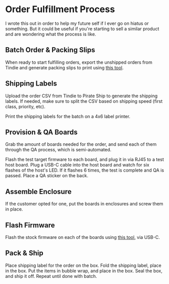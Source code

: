 # Order Fulfillment Process

I wrote this out in order to help my future self if I ever go on hiatus or something. But it could be useful if you're starting to sell a similar product and are wondering what the process is like.

## Batch Order & Packing Slips

When ready to start fulfilling orders, export the unshipped orders from Tindie and generate packing slips to print using [this tool](https://github.com/tjhorner/tindie-packing-slip-generator).

## Shipping Labels

Upload the order CSV from Tindie to Pirate Ship to generate the shipping labels. If needed, make sure to split the CSV based on shipping speed (first class, priority, etc).

Print the shipping labels for the batch on a 4x6 label printer.

## Provision & QA Boards

Grab the amount of boards needed for the order, and send each of them through the QA process, which is semi-automated.

Flash the test target firmware to each board, and plug it in via RJ45 to a test host board. Plug a USB-C cable into the host board and watch for six flashes of the host's LED. If it flashes 6 times, the test is complete and QA is passed. Place a QA sticker on the back.

## Assemble Enclosure

If the customer opted for one, put the boards in enclosures and screw them in place.

## Flash Firmware

Flash the stock firmware on each of the boards using [this tool](https://shop.horner.tj/things/upsy-desky/setup/stock), via USB-C.

## Pack & Ship

Place shipping label for the order on the box. Fold the shipping label, place in the box. Put the items in bubble wrap, and place in the box. Seal the box, and ship it off. Repeat until done with batch.